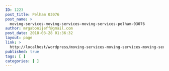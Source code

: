 ```yaml
---
ID: 1223
post_title: Pelham 03076
post_name: >
  moving-services-moving-services-moving-services-pelham-03076
author: mrgabonijeff@gmail.com
post_date: 2018-03-28 01:36:32
layout: page
link: >
  http://localhost/wordpress/moving-services-moving-services-moving-services-pelham-03076/
published: true
tags: [ ]
categories: [ ]
---
```

